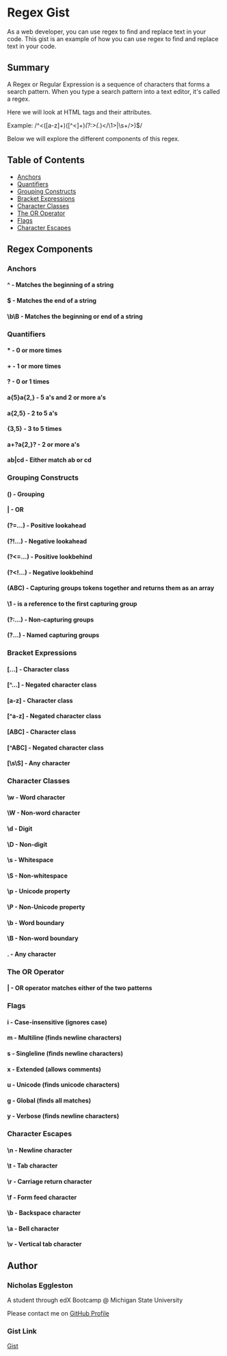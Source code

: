 # Regex Gist

As a web developer, you can use regex to find and replace text in your code. This gist is an example of how you can use regex to find and replace text in your code.

## Summary

A Regex or Regular Expression is a sequence of characters that forms a search pattern. When you type a search pattern into a text editor, it's called a regex.

Here we will look at HTML tags and their attributes.

Example: /^<([a-z]+)([^<]+)*(?:>(.*)<\/\1>|\s+\/>)$/

Below we will explore the different components of this regex.

## Table of Contents

- [Anchors](#anchors)
- [Quantifiers](#quantifiers)
- [Grouping Constructs](#grouping-constructs)
- [Bracket Expressions](#bracket-expressions)
- [Character Classes](#character-classes)
- [The OR Operator](#the-or-operator)
- [Flags](#flags)
- [Character Escapes](#character-escapes)

## Regex Components

### Anchors

#### ^ - Matches the beginning of a string
#### $ - Matches the end of a string

#### \b\B - Matches the beginning or end of a string

### Quantifiers

#### * - 0 or more times
#### + - 1 or more times
#### ? - 0 or 1 times
#### a{5}a{2,} - 5 a's and 2 or more a's
#### a{2,5} - 2 to 5 a's
#### {3,5} - 3 to 5 times
#### a+?a{2,}? - 2 or more a's
#### ab|cd - Either match ab or cd

### Grouping Constructs

#### () - Grouping
#### | - OR
#### (?=...) - Positive lookahead
#### (?!...) - Negative lookahead
#### (?<=...) - Positive lookbehind
#### (?<!...) - Negative lookbehind
#### (ABC) - Capturing groups tokens together and returns them as an array
#### \1 - is a reference to the first capturing group
#### (?:...) - Non-capturing groups
#### (?<name>...) - Named capturing groups

### Bracket Expressions

#### [...] - Character class
#### [^...] - Negated character class
#### [a-z] - Character class
#### [^a-z] - Negated character class
#### [ABC] - Character class
#### [^ABC] - Negated character class
#### [\s\S] - Any character 


### Character Classes

#### \w - Word character
#### \W - Non-word character
#### \d - Digit
#### \D - Non-digit
#### \s - Whitespace
#### \S - Non-whitespace
#### \p - Unicode property
#### \P - Non-Unicode property
#### \b - Word boundary
#### \B - Non-word boundary
#### . - Any character

### The OR Operator

#### | - OR operator matches either of the two patterns

### Flags

#### i - Case-insensitive (ignores case)
#### m - Multiline (finds newline characters)
#### s - Singleline (finds newline characters)
#### x - Extended (allows comments)
#### u - Unicode (finds unicode characters)
#### g - Global (finds all matches)
#### y - Verbose (finds newline characters)

### Character Escapes

#### \n - Newline character
#### \t - Tab character
#### \r - Carriage return character
#### \f - Form feed character
#### \b - Backspace character
#### \a - Bell character
#### \v - Vertical tab character

## Author
### Nicholas Eggleston 
A student through edX Bootcamp @ Michigan State University

Please contact me on 
[GitHub Profile](https://github.com/nickegg11)
### Gist Link
[Gist](https://gist.github.com/nickegg11/97b21a7b0938fc423208e82ce8082fe8)